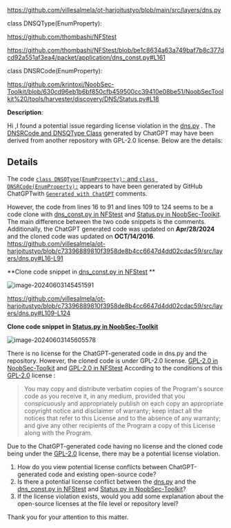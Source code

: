 

https://github.com/villesalmela/ot-harjoitustyo/blob/main/src/layers/dns.py

class DNSQType(EnumProperty):

https://github.com/thombashi/NFStest

https://github.com/thombashi/NFStest/blob/be1c8634a63a749baf7b8c377dcd92a551af3ea4/packet/application/dns_const.py#L161

class DNSRCode(EnumProperty):

https://github.com/krintoxi/NoobSec-Toolkit/blob/630cd96eb1b6bf850cfb459500cc39410e08be51/NoobSecToolkit%20/tools/harvester/discovery/DNS/Status.py#L18



**Description**: 

Hi ,I found a potential issue regarding license violation in the [dns.py](https://github.com/villesalmela/ot-harjoitustyo/blob/main/src/layers/dns.py) . The [DNSRCode and DNSQType Class](https://github.com/villesalmela/ot-harjoitustyo/blob/main/src/layers/dns.py#L16C7-L16C15) generated by ChatGPT may have been derived from another repository with GPL-2.0 license. Below are the details:

## Details

The code  [```class DNSQType(EnumProperty):``` and ```class DNSRCode(EnumProperty):```](https://github.com/villesalmela/ot-harjoitustyo/blob/main/src/layers/dns.py#L16C7-L16C15) appears to have been generated by GitHub ChatGPTwith [```Generated with ChatGPT```](https://github.com/villesalmela/ot-harjoitustyo/blob/main/src/layers/dns.py#L20C5-L20C28) comments.

However, the code from lines  16 to 91 and lines 109 to 124 seems to be a code clone with [dns_const.py in NFStest](https://github.com/thombashi/NFStest/blob/be1c8634a63a749baf7b8c377dcd92a551af3ea4/packet/application/dns_const.py#L161) and [Status.py in NoobSec-Toolkit](https://github.com/krintoxi/NoobSec-Toolkit/blob/630cd96eb1b6bf850cfb459500cc39410e08be51/NoobSecToolkit%20/tools/harvester/discovery/DNS/Status.py#L18). The main difference between the two code snippets is the comments. Additionally, the ChatGPT generated code was updated on **Apr/28/2024** and the cloned code was updated on **OCT/14/2016**.
https://github.com/villesalmela/ot-harjoitustyo/blob/c73396889810f3958de8b4cc6647d4dd02cdac59/src/layers/dns.py#L16-L91

**Clone code snippet in [dns_const.py in NFStest](https://github.com/thombashi/NFStest/blob/be1c8634a63a749baf7b8c377dcd92a551af3ea4/packet/application/dns_const.py#L161) **

![image-20240603145451591](C:\Users\17921\AppData\Roaming\Typora\typora-user-images\image-20240603145451591.png)



https://github.com/villesalmela/ot-harjoitustyo/blob/c73396889810f3958de8b4cc6647d4dd02cdac59/src/layers/dns.py#L109-L124

**Clone code snippet in  [Status.py in NoobSec-Toolkit](https://github.com/krintoxi/NoobSec-Toolkit/blob/630cd96eb1b6bf850cfb459500cc39410e08be51/NoobSecToolkit%20/tools/harvester/discovery/DNS/Status.py#L18)**

![image-20240603145605578](C:\Users\17921\AppData\Roaming\Typora\typora-user-images\image-20240603145605578.png)

There is no license for the ChatGPT-generated code in  dns.py and the repository. However, the cloned code is under GPL-2.0 license. [GPL-2.0 in NoobSec-Toolkit](https://github.com/krintoxi/NoobSec-Toolkit?tab=GPL-2.0-1-ov-file#readme)  and [GPL-2.0 in NFStest](https://github.com/thombashi/NFStest/blob/master/LICENSE)
According to the conditions of this  [GPL-2.0](https://github.com/krintoxi/NoobSec-Toolkit?tab=GPL-2.0-1-ov-file#readme) license  :

>You may copy and distribute verbatim copies of the Program's source code as you receive it, in any medium, provided that you conspicuously and appropriately publish on each copy an appropriate copyright notice and disclaimer of warranty; keep intact all the notices that refer to this License and to the absence of any warranty; and give any other recipients of the Program a copy of this License along with the Program.

Due to the ChatGPT-generated code having no license and the cloned code being under the  [GPL-2.0](https://github.com/krintoxi/NoobSec-Toolkit?tab=GPL-2.0-1-ov-file#readme)  license, there may be a potential license violation. 

1. How do you view potential license conflicts between ChatGPT-generated code and existing open-source code?
2. Is there a potential license conflict between the [dns.py](https://github.com/villesalmela/ot-harjoitustyo/blob/main/src/layers/dns.py) and the   [dns_const.py in NFStest](https://github.com/thombashi/NFStest/blob/be1c8634a63a749baf7b8c377dcd92a551af3ea4/packet/application/dns_const.py#L161) and [Status.py in NoobSec-Toolkit](https://github.com/krintoxi/NoobSec-Toolkit/blob/630cd96eb1b6bf850cfb459500cc39410e08be51/NoobSecToolkit%20/tools/harvester/discovery/DNS/Status.py#L18)?
3. If the license violation exists, would you add some explanation about the open-source licenses at the file level or repository level?

Thank you for your attention to this matter. 
